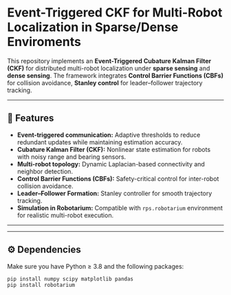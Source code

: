 # Event-Triggered CKF for Multi-Robot Localization in Sparse/Dense Enviroments
This repository implements an **Event-Triggered Cubature Kalman Filter (CKF)** for distributed multi-robot localization under **sparse sensing** and **dense sensing**. The framework integrates **Control Barrier Functions (CBFs)** for collision avoidance, **Stanley control** for leader–follower trajectory tracking.

---

## 🚀 Features

- **Event-triggered communication:** Adaptive thresholds to reduce redundant updates while maintaining estimation accuracy.  
- **Cubature Kalman Filter (CKF):** Nonlinear state estimation for robots with noisy range and bearing sensors.  
- **Multi-robot topology:** Dynamic Laplacian-based connectivity and neighbor detection.  
- **Control Barrier Functions (CBFs):** Safety-critical control for inter-robot collision avoidance.  
- **Leader–Follower Formation:** Stanley controller for smooth trajectory tracking.  
- **Simulation in Robotarium:** Compatible with `rps.robotarium` environment for realistic multi-robot execution.

---


---

## ⚙️ Dependencies

Make sure you have Python ≥ 3.8 and the following packages:

```bash
pip install numpy scipy matplotlib pandas
pip install robotarium


